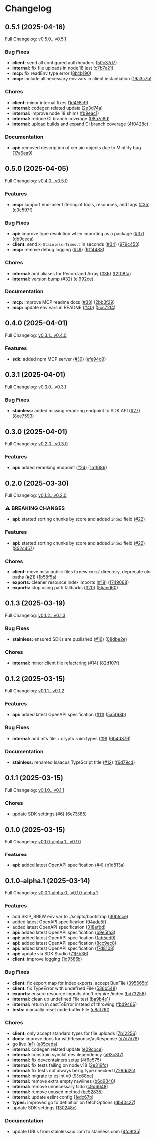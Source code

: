 # Changelog

## 0.5.1 (2025-04-16)

Full Changelog: [v0.5.0...v0.5.1](https://github.com/isaacus-dev/isaacus-typescript/compare/v0.5.0...v0.5.1)

### Bug Fixes

* **client:** send all configured auth headers ([50c37d7](https://github.com/isaacus-dev/isaacus-typescript/commit/50c37d755bb3c3380556ace406b56eab876afeb8))
* **internal:** fix file uploads in node 18 jest ([c7b7e21](https://github.com/isaacus-dev/isaacus-typescript/commit/c7b7e216e58d1543021380438e1d30e15c396117))
* **mcp:** fix readEnv type error ([8b4b190](https://github.com/isaacus-dev/isaacus-typescript/commit/8b4b19063b1a17a8a6c421428c6a6a82a9bd519c))
* **mcp:** include all necessary env vars in client instantiation ([19a3c7b](https://github.com/isaacus-dev/isaacus-typescript/commit/19a3c7b4b100a1ca6613e1fb7013191b606a1902))


### Chores

* **client:** minor internal fixes ([1d498c9](https://github.com/isaacus-dev/isaacus-typescript/commit/1d498c94b272c1a7f7b18257a9c88f812d34b393))
* **internal:** codegen related update ([2e3d74a](https://github.com/isaacus-dev/isaacus-typescript/commit/2e3d74a28bc40cf99a1398b1a4060584e0766504))
* **internal:** improve node 18 shims ([fb9eac1](https://github.com/isaacus-dev/isaacus-typescript/commit/fb9eac171311ab834c0391fe9f516fc5c94d0128))
* **internal:** reduce CI branch coverage ([08a7c8d](https://github.com/isaacus-dev/isaacus-typescript/commit/08a7c8ddddce2bb2c06f2aea2ec5c9eff99609b9))
* **internal:** upload builds and expand CI branch coverage ([4f0428c](https://github.com/isaacus-dev/isaacus-typescript/commit/4f0428c3546e7520ff828319d49f7539907265f6))


### Documentation

* **api:** removed description of certain objects due to Mintlify bug ([17a6ea9](https://github.com/isaacus-dev/isaacus-typescript/commit/17a6ea975aeb53ffe496e7eea3ed7c1ac802a171))

## 0.5.0 (2025-04-05)

Full Changelog: [v0.4.0...v0.5.0](https://github.com/isaacus-dev/isaacus-typescript/compare/v0.4.0...v0.5.0)

### Features

* **mcp:** support end-user filtering of tools, resources, and tags ([#35](https://github.com/isaacus-dev/isaacus-typescript/issues/35)) ([c3c597f](https://github.com/isaacus-dev/isaacus-typescript/commit/c3c597f21cebbb6e14e9b87fa87d543697afeb7f))


### Bug Fixes

* **api:** improve type resolution when importing as a package ([#37](https://github.com/isaacus-dev/isaacus-typescript/issues/37)) ([db9ceca](https://github.com/isaacus-dev/isaacus-typescript/commit/db9ceca29582d073446736def120d22a2d75a9c9))
* **client:** send `X-Stainless-Timeout` in seconds ([#34](https://github.com/isaacus-dev/isaacus-typescript/issues/34)) ([979c453](https://github.com/isaacus-dev/isaacus-typescript/commit/979c453293006d0f841901df8f3383f5785b00a6))
* **mcp:** remove debug logging ([#39](https://github.com/isaacus-dev/isaacus-typescript/issues/39)) ([91f4483](https://github.com/isaacus-dev/isaacus-typescript/commit/91f4483b3fef0e215ec59dfb10f557efce6fc3fe))


### Chores

* **internal:** add aliases for Record and Array ([#36](https://github.com/isaacus-dev/isaacus-typescript/issues/36)) ([f2f08fa](https://github.com/isaacus-dev/isaacus-typescript/commit/f2f08fa2f6fcec5979d6c575dbd0347b8af77123))
* **internal:** version bump ([#32](https://github.com/isaacus-dev/isaacus-typescript/issues/32)) ([e1992ce](https://github.com/isaacus-dev/isaacus-typescript/commit/e1992ce3ade04471fdd437d753af418ed80836f4))


### Documentation

* **mcp:** improve MCP readme docs ([#38](https://github.com/isaacus-dev/isaacus-typescript/issues/38)) ([2bb3f29](https://github.com/isaacus-dev/isaacus-typescript/commit/2bb3f29e9a41b834f17783cd26cce1bfb3e5c5ed))
* **mcp:** update env vars in README ([#40](https://github.com/isaacus-dev/isaacus-typescript/issues/40)) ([5cc72f4](https://github.com/isaacus-dev/isaacus-typescript/commit/5cc72f48910c6721213b17eb569d075b4d584b14))

## 0.4.0 (2025-04-01)

Full Changelog: [v0.3.1...v0.4.0](https://github.com/isaacus-dev/isaacus-typescript/compare/v0.3.1...v0.4.0)

### Features

* **sdk:** added npm MCP server ([#30](https://github.com/isaacus-dev/isaacus-typescript/issues/30)) ([efe94d9](https://github.com/isaacus-dev/isaacus-typescript/commit/efe94d984a395de1c3f78db9851937e22971b6aa))

## 0.3.1 (2025-04-01)

Full Changelog: [v0.3.0...v0.3.1](https://github.com/isaacus-dev/isaacus-typescript/compare/v0.3.0...v0.3.1)

### Bug Fixes

* **stainless:** added missing reranking endpoint to SDK API ([#27](https://github.com/isaacus-dev/isaacus-typescript/issues/27)) ([8ee7593](https://github.com/isaacus-dev/isaacus-typescript/commit/8ee7593b4e46b5dd8dc72b3a4880e30c3af5d60c))

## 0.3.0 (2025-04-01)

Full Changelog: [v0.2.0...v0.3.0](https://github.com/isaacus-dev/isaacus-typescript/compare/v0.2.0...v0.3.0)

### Features

* **api:** added reranking endpoint ([#24](https://github.com/isaacus-dev/isaacus-typescript/issues/24)) ([1a1f686](https://github.com/isaacus-dev/isaacus-typescript/commit/1a1f68642dfcc337354ea880b8d3cdbd47de07a1))

## 0.2.0 (2025-03-30)

Full Changelog: [v0.1.3...v0.2.0](https://github.com/isaacus-dev/isaacus-typescript/compare/v0.1.3...v0.2.0)

### ⚠ BREAKING CHANGES

* **api:** started sorting chunks by score and added `index` field ([#22](https://github.com/isaacus-dev/isaacus-typescript/issues/22))

### Features

* **api:** started sorting chunks by score and added `index` field ([#22](https://github.com/isaacus-dev/isaacus-typescript/issues/22)) ([852c457](https://github.com/isaacus-dev/isaacus-typescript/commit/852c457ca288e5a5cdd8d1a433edd2b766f28a57))


### Chores

* **client:** move misc public files to new `core/` directory, deprecate old paths ([#21](https://github.com/isaacus-dev/isaacus-typescript/issues/21)) ([1b58f5a](https://github.com/isaacus-dev/isaacus-typescript/commit/1b58f5a167928e49d4342f6a0f025a6e088d42b7))
* **exports:** cleaner resource index imports ([#18](https://github.com/isaacus-dev/isaacus-typescript/issues/18)) ([f749068](https://github.com/isaacus-dev/isaacus-typescript/commit/f749068b2aadf58799ec3ff76e67a22ee9d6f11e))
* **exports:** stop using path fallbacks ([#20](https://github.com/isaacus-dev/isaacus-typescript/issues/20)) ([55aed60](https://github.com/isaacus-dev/isaacus-typescript/commit/55aed60f03e8ae9bdce3dec6e7e8d6e1a9c1265d))

## 0.1.3 (2025-03-19)

Full Changelog: [v0.1.2...v0.1.3](https://github.com/isaacus-dev/isaacus-typescript/compare/v0.1.2...v0.1.3)

### Bug Fixes

* **stainless:** ensured SDKs are published ([#16](https://github.com/isaacus-dev/isaacus-typescript/issues/16)) ([08dbe2e](https://github.com/isaacus-dev/isaacus-typescript/commit/08dbe2ebce5eb6edc37f19a4b5139da989a4cd23))


### Chores

* **internal:** minor client file refactoring ([#14](https://github.com/isaacus-dev/isaacus-typescript/issues/14)) ([82d107f](https://github.com/isaacus-dev/isaacus-typescript/commit/82d107f338b5d43271d440e02da1673958e03ff1))

## 0.1.2 (2025-03-15)

Full Changelog: [v0.1.1...v0.1.2](https://github.com/isaacus-dev/isaacus-typescript/compare/v0.1.1...v0.1.2)

### Features

* **api:** added latest OpenAPI specification ([#11](https://github.com/isaacus-dev/isaacus-typescript/issues/11)) ([5a5f98b](https://github.com/isaacus-dev/isaacus-typescript/commit/5a5f98b0fb569234dcba58ecd9ab721c3088220c))


### Bug Fixes

* **internal:** add mts file + crypto shim types ([#9](https://github.com/isaacus-dev/isaacus-typescript/issues/9)) ([6b4d879](https://github.com/isaacus-dev/isaacus-typescript/commit/6b4d879d20c22a93337773b885da836ed48bcdd9))


### Documentation

* **stainless:** renamed Isaacus TypeScript title ([#12](https://github.com/isaacus-dev/isaacus-typescript/issues/12)) ([f6d79cd](https://github.com/isaacus-dev/isaacus-typescript/commit/f6d79cd3fedca634d9ea9a85e597ad37e11abc9b))

## 0.1.1 (2025-03-15)

Full Changelog: [v0.1.0...v0.1.1](https://github.com/isaacus-dev/isaacus-typescript/compare/v0.1.0...v0.1.1)

### Chores

* update SDK settings ([#6](https://github.com/isaacus-dev/isaacus-typescript/issues/6)) ([6e73685](https://github.com/isaacus-dev/isaacus-typescript/commit/6e7368579afc676fa4d84f47d80496b2ee058321))

## 0.1.0 (2025-03-15)

Full Changelog: [v0.1.0-alpha.1...v0.1.0](https://github.com/isaacus-dev/isaacus-typescript/compare/v0.1.0-alpha.1...v0.1.0)

### Features

* **api:** added latest OpenAPI specification ([#4](https://github.com/isaacus-dev/isaacus-typescript/issues/4)) ([b1d813a](https://github.com/isaacus-dev/isaacus-typescript/commit/b1d813adcd4fce5ecae91664603f2e967addac16))

## 0.1.0-alpha.1 (2025-03-14)

Full Changelog: [v0.0.1-alpha.0...v0.1.0-alpha.1](https://github.com/isaacus-dev/isaacus-typescript/compare/v0.0.1-alpha.0...v0.1.0-alpha.1)

### Features

* add SKIP_BREW env var to ./scripts/bootstrap ([30bfcce](https://github.com/isaacus-dev/isaacus-typescript/commit/30bfcce435331fd6e11c5fa253c3c2decd0bb8af))
* added latest OpenAPI specification ([94adc5f](https://github.com/isaacus-dev/isaacus-typescript/commit/94adc5f175ef1aaca55059dbfaef86efb0db787a))
* added latest OpenAPI specification ([318efbd](https://github.com/isaacus-dev/isaacus-typescript/commit/318efbd6cb9b92987328e985b6508794ad59bb4e))
* **api:** added latest OpenAPI specification ([b9e5fa3](https://github.com/isaacus-dev/isaacus-typescript/commit/b9e5fa3253f5c1aaed78379f2b7700aa514f35b1))
* **api:** added latest OpenAPI specification ([1ab5ed9](https://github.com/isaacus-dev/isaacus-typescript/commit/1ab5ed994bf29f4ac884c48ef7f3efcb795fdbeb))
* **api:** added latest OpenAPI specification ([8cc9ec8](https://github.com/isaacus-dev/isaacus-typescript/commit/8cc9ec83f852c7ebdb4d21e77c19905dc6f0dfa4))
* **api:** added latest OpenAPI specification ([f7d8108](https://github.com/isaacus-dev/isaacus-typescript/commit/f7d8108c33e6cbd36ae59af0a3668967346fdf6a))
* **api:** update via SDK Studio ([71f6b36](https://github.com/isaacus-dev/isaacus-typescript/commit/71f6b36c01544e91aa6c582f09b795ff2d8ef93d))
* **client:** improve logging ([1d9586b](https://github.com/isaacus-dev/isaacus-typescript/commit/1d9586b39d9440742680f9cb532245afa4234526))


### Bug Fixes

* **client:** fix export map for index exports, accept BunFile ([395665b](https://github.com/isaacus-dev/isaacus-typescript/commit/395665b12b3a46917b2ba2e6425e792967889cf6))
* **client:** fix TypeError with undefined File ([536b548](https://github.com/isaacus-dev/isaacus-typescript/commit/536b54835b9635766ca11640aefbc5491b4ad508))
* **exports:** ensure resource imports don't require /index ([bd73256](https://github.com/isaacus-dev/isaacus-typescript/commit/bd7325678bb6df39f44ef643dcb3ddf4e4f31fe3))
* **internal:** clean up undefined File test ([ba9b4e1](https://github.com/isaacus-dev/isaacus-typescript/commit/ba9b4e173616f24c8359385bcd6695d25af4d1ac))
* **internal:** return in castToError instead of throwing ([fbd9466](https://github.com/isaacus-dev/isaacus-typescript/commit/fbd94661ad631e21f524e38a3e0d01e902323116))
* **tests:** manually reset node:buffer File ([c8af76f](https://github.com/isaacus-dev/isaacus-typescript/commit/c8af76f16eb489c27ceba0a017ea8f1382bfad9f))


### Chores

* **client:** only accept standard types for file uploads ([7b12256](https://github.com/isaacus-dev/isaacus-typescript/commit/7b122567741f732865c506ef1aa38b0619378277))
* **docs:** improve docs for withResponse/asResponse ([d7d7d78](https://github.com/isaacus-dev/isaacus-typescript/commit/d7d7d786d158464e62d27607bfd89081d38ed33b))
* go live ([#1](https://github.com/isaacus-dev/isaacus-typescript/issues/1)) ([e85ceda](https://github.com/isaacus-dev/isaacus-typescript/commit/e85cedae33c69cc172671d79e8575f2e7c431f28))
* **internal:** codegen related update ([e09cbce](https://github.com/isaacus-dev/isaacus-typescript/commit/e09cbce67248a6921e9fb9cd11a8d34f670ff8f0))
* **internal:** constrain synckit dev dependency ([a93c3f7](https://github.com/isaacus-dev/isaacus-typescript/commit/a93c3f748a7283e5c01fe5c3f946ee0b53a4d99f))
* **internal:** fix devcontainers setup ([4f6e575](https://github.com/isaacus-dev/isaacus-typescript/commit/4f6e57552f5b2052b9b8d2e91eca2cf558c055d4))
* **internal:** fix tests failing on node v18 ([2e319fd](https://github.com/isaacus-dev/isaacus-typescript/commit/2e319fdfca3fc16ffcdffee2b1000472478fc35a))
* **internal:** fix tests not always being type checked ([729dd2c](https://github.com/isaacus-dev/isaacus-typescript/commit/729dd2c9a3fecad828b8bf1f0f018d687c86eb32))
* **internal:** migrate to eslint v9 ([98c68be](https://github.com/isaacus-dev/isaacus-typescript/commit/98c68be4ff004e39022507c90767660719ec9a62))
* **internal:** remove extra empty newlines ([b6d9340](https://github.com/isaacus-dev/isaacus-typescript/commit/b6d9340d8b21362c340b43b5396c629d6b0a7115))
* **internal:** remove unnecessary todo ([c9d6648](https://github.com/isaacus-dev/isaacus-typescript/commit/c9d66483dfae04e0be27513b00ff52aff8e24967))
* **internal:** remove unused method ([be52835](https://github.com/isaacus-dev/isaacus-typescript/commit/be52835a7481f0ac5ac69bf7bdc95c6c2e85ec3b))
* **internal:** update eslint config ([1edc67b](https://github.com/isaacus-dev/isaacus-typescript/commit/1edc67b2160cc72afbc2e3541a01ad16934de620))
* **types:** improved go to definition on fetchOptions ([db40c27](https://github.com/isaacus-dev/isaacus-typescript/commit/db40c276961be861ab088ef681afc427fbb11ad6))
* update SDK settings ([130248c](https://github.com/isaacus-dev/isaacus-typescript/commit/130248cd98f9e9f624c2fa7c8e2a75194650b8b6))


### Documentation

* update URLs from stainlessapi.com to stainless.com ([4fc9f35](https://github.com/isaacus-dev/isaacus-typescript/commit/4fc9f35489912dca54f138c53f767091b6f6ab98))
